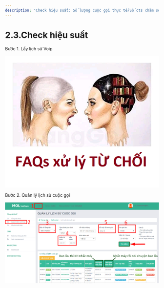 ```yaml
---
description: 'Check hiệu suất: Số lượng cuộc gọi thực tế/Số cts chăm sóc'
---
```


# 2.3.Check hiệu suất

Bước 1. Lấy lịch sử Voip 

![B&#x1B0;&#x1EDB;c 1. Ch&#x1EC9; l&#x1EA5;y &#x111;&#x1B0;&#x1EE3;c 1 ng&#xE0;y/1 l&#x1EA7;n](../../.gitbook/assets/1%20%281%29.png)

Bước 2. Quản lý lịch sử cuộc gọi

![](../../.gitbook/assets/2%20%281%29.png)





